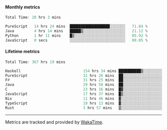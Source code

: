 #### Monthly metrics
<!--START_SECTION:wakamonthly-->

```asm
Total Time: 20 hrs 3 mins

PureScript   14 hrs 24 mins  ██████████████████░░░░░░░   71.84 %
Java         4 hrs 14 mins   █████▒░░░░░░░░░░░░░░░░░░░   21.12 %
Python       1 hr 11 mins    █▒░░░░░░░░░░░░░░░░░░░░░░░   05.92 %
JavaScript   0 secs          ░░░░░░░░░░░░░░░░░░░░░░░░░   00.05 %
```

<!--END_SECTION:wakamonthly-->
#### Lifetime metrics
<!--START_SECTION:wakalifetime-->

```asm
Total Time: 367 hrs 19 mins

Haskell                            154 hrs 34 mins ██████████▒░░░░░░░░░░░░░░   41.95 %
PureScript                         31 hrs 26 mins  ██░░░░░░░░░░░░░░░░░░░░░░░   08.53 %
F#                                 31 hrs 25 mins  ██░░░░░░░░░░░░░░░░░░░░░░░   08.53 %
Java                               29 hrs 58 mins  ██░░░░░░░░░░░░░░░░░░░░░░░   08.13 %
C                                  23 hrs 16 mins  █▓░░░░░░░░░░░░░░░░░░░░░░░   06.32 %
JavaScript                         17 hrs 37 mins  █▒░░░░░░░░░░░░░░░░░░░░░░░   04.78 %
Nix                                11 hrs 46 mins  ▓░░░░░░░░░░░░░░░░░░░░░░░░   03.20 %
TypeScript                         10 hrs 13 mins  ▓░░░░░░░░░░░░░░░░░░░░░░░░   02.77 %
Rust                               3 hrs 57 mins   ▒░░░░░░░░░░░░░░░░░░░░░░░░   01.08 %
```

<!--END_SECTION:wakalifetime-->

---

Metrics are tracked and provided by [WakaTime](https://github.com/athul/waka-readme).
